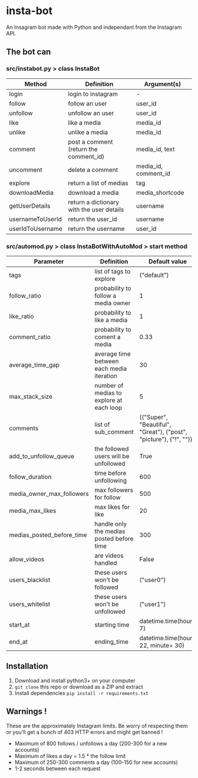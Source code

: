 # insta-bot
An Insagram bot made with Python and independant from the Instagram API.

## The bot can

### src/instabot.py > class InstaBot
| Method | Definition | Argument(s)
| ------ | ---------- | -----------
| login | login to instagram | -
| follow | follow an user | user_id
| unfollow | unfollow an user | user_id
| like | like a media | media_id
| unlike | unlike a media | media_id
| comment | post a comment (return the comment_id) | media_id, text
| uncomment | delete a comment | media_id, comment_id
| explore | return a list of medias | tag
| downloadMedia | download a media | media_shortcode
| getUserDetails | return a dictionary with the user details | username
| usernameToUserId | return the user_id | username
| userIdToUsername | return the username | user_id

### src/automod.py > class InstaBotWithAutoMod > start method
| Parameter | Definition | Default value
| -------- | ---------- | -------------
| tags | list of tags to explore | ("default")
| follow_ratio | probability to follow a media owner | 1
| like_ratio | probability to like a media | 1
| comment_ratio | probability to coment a media | 0.33
| average_time_gap | average time between each media iteration | 30
| max_stack_size | number of medias to explore at each loop | 5
| comments | list of sub_comment | (("Super", "Beautiful", "Great"), ("post", "picture"), ("!", ""))
| add_to_unfollow_queue | the followed users will be unfollowed | True
| follow_duration | time before unfollowing | 600
| media_owner_max_followers | max followers for follow | 500
| media_max_likes | max likes for like | 20
| medias_posted_before_time | handle only the medias posted before time | 300
| allow_videos | are videos handled | False
| users_blacklist | these users won't be followed | ("user0")
| users_whitelist | these users won't be unfollowed | ("user1")
| start_at | starting time | datetime.time(hour= 7)
| end_at | ending_time | datetime.time(hour= 22, minute= 30)

## Installation

1. Download and install python3+ on your computer
2. `git clone` this repo or download as a ZIP and extract
3. Install dependencies `pip install -r requirements.txt`

## Warnings !

These are the approximately Instagram limits. Be worry of respecting them or you'll get a bunch of 403 HTTP errors and might get banned !
* Maximum of 800 follows / unfollows a day (200-300 for a new accounts)
* Maximum of likes a day = 1.5 \* the follow limit
* Maximum of 250-300 comments a day (100-150 for new accounts)
* 1-2 seconds between each request
